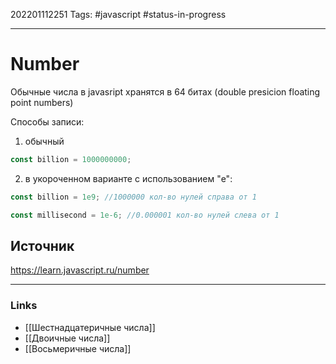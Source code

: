 202201112251
Tags: #javascript #status-in-progress 

--- 
# Number
Обычные числа в javasript хранятся в 64 битах (double presicion floating point numbers)

Способы записи:
1. обычный
```js
const billion = 1000000000;
```

2. в укороченном варианте с использованием "e":
```js
const billion = 1e9; //1000000 кол-во нулей справа от 1

const millisecond = 1e-6; //0.000001 кол-во нулей слева от 1
```

## Источник
https://learn.javascript.ru/number

--- 
### Links
- [[Шестнадцатеричные числа]]
- [[Двоичные числа]]
- [[Восьмеричные числа]]